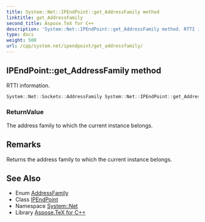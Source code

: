 ```yaml
---
title: System::Net::IPEndPoint::get_AddressFamily method
linktitle: get_AddressFamily
second_title: Aspose.TeX for C++
description: 'System::Net::IPEndPoint::get_AddressFamily method. RTTI information in C++.'
type: docs
weight: 500
url: /cpp/system.net/ipendpoint/get_addressfamily/
---
```

## IPEndPoint::get_AddressFamily method


RTTI information.

```cpp
System::Net::Sockets::AddressFamily System::Net::IPEndPoint::get_AddressFamily() override
```


### ReturnValue

The address family to which the current instance belongs.
## Remarks


Returns the address family to which the current instance belongs. 
## See Also

* Enum [AddressFamily](../../../system.net.sockets/addressfamily/)
* Class [IPEndPoint](../)
* Namespace [System::Net](../../)
* Library [Aspose.TeX for C++](../../../)
